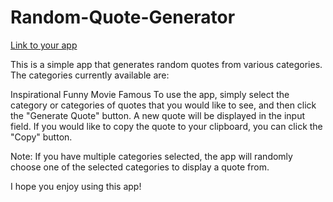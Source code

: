 # Random-Quote-Generator

[Link to your app]([https://your-app-link.com](https://dhirenshivdasani.github.io/Random-Quote-Generator/))


This is a simple app that generates random quotes from various categories. The categories currently available are:

Inspirational
Funny
Movie
Famous
To use the app, simply select the category or categories of quotes that you would like to see, and then click the "Generate Quote" button. A new quote will be displayed in the input field. If you would like to copy the quote to your clipboard, you can click the "Copy" button.

Note: If you have multiple categories selected, the app will randomly choose one of the selected categories to display a quote from.

I hope you enjoy using this app!
